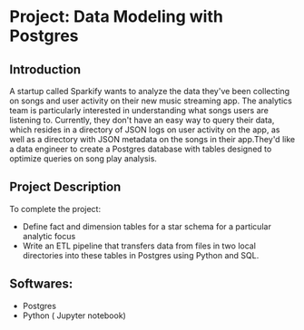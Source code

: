 # Project: Data Modeling with Postgres

## Introduction
A startup called Sparkify wants to analyze the data they've been collecting on songs and user activity on their new music streaming app. 
The analytics team is particularly interested in understanding what songs users are listening to. Currently, they don't have an easy way 
to query their data, which resides in a directory of JSON logs on user activity on the app, as well as a directory with JSON metadata on
the songs in their app.They'd like a data engineer to create a Postgres database with tables designed to optimize queries on song play 
analysis. 

## Project Description
To complete the project:
* Define fact and dimension tables for a star schema for a particular analytic focus
* Write an ETL pipeline that transfers data from files in two local directories into these tables in Postgres using Python and SQL.

## Softwares:
* Postgres
* Python ( Jupyter notebook)
